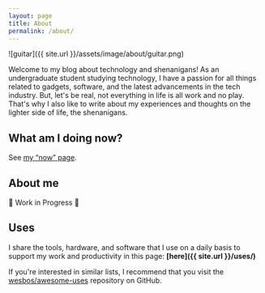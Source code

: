 ```yaml
---
layout: page
title: About
permalink: /about/
---
```


![guitar]({{ site.url }}/assets/image/about/guitar.png)

Welcome to my blog about technology and shenanigans! As an undergraduate student studying technology, I have a passion for all things related to gadgets, software, and the latest advancements in the tech industry. But, let's be real, not everything in life is all work and no play. That's why I also like to write about my experiences and thoughts on the lighter side of life, the shenanigans.

## What am I doing now?

See [my “now” page](/now).

## About me

🚧 Work in Progress 🚧

## Uses

I share the tools, hardware, and software that I use on a daily basis to support my work and productivity in this page:
**[here]({{ site.url }}/uses/)**

If you're interested in similar lists, I recommend that you visit the [wesbos/awesome-uses](https://github.com/wesbos/awesome-uses) repository on GitHub.
